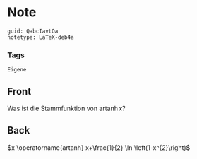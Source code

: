 # Note
```
guid: QabcIavtOa
notetype: LaTeX-deb4a
```

### Tags
```
Eigene
```

## Front
Was ist die Stammfunktion von $\operatorname{artanh} x$?

## Back
$x \operatorname{artanh} x+\frac{1}{2} \ln \left(1-x^{2}\right)$
